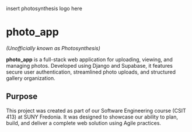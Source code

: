 insert photosynthesis logo here

# photo_app  
*(Unofficially known as Photosynthesis)*

**photo_app** is a full-stack web application for uploading, viewing, and managing photos. Developed using Django and Supabase, it features secure user authentication, streamlined photo uploads, and structured gallery organization.

## Purpose

This project was created as part of our Software Engineering course (CSIT 413) at SUNY Fredonia. It was designed to showcase our ability to plan, build, and deliver a complete web solution using Agile practices.
